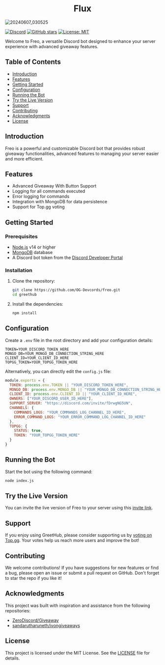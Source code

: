 <h1 align="center"> Flux </h1>

![20240607_030525](https://github.com/OG-Devcords/Freo/assets/108845911/95037eb9-1f8a-4c30-b34e-47d89de65a50)


[![Discord](https://img.shields.io/discord/974995947379646534?label=Discord&logo=discord)](https://discord.com/invite/VDPp2g5ECU)
[![GitHub stars](https://img.shields.io/github/stars/OG-Devcords/freo?style=social)](https://github.com/og-devcords/freo)
[![License: MIT](https://img.shields.io/badge/License-MIT-yellow.svg)](https://opensource.org/licenses/MIT)

Welcome to Freo, a versatile Discord bot designed to enhance your server experience with advanced giveaway features.

## Table of Contents
- [Introduction](#introduction)
- [Features](#features)
- [Getting Started](#getting-started)
- [Configuration](#configuration)
- [Running the Bot](#running-the-bot)
- [Try the Live Version](#try-the-live-version)
- [Support](#support)
- [Contributing](#contributing)
- [Acknowledgments](#acknowledgments)
- [License](#license)

## Introduction
Freo is a powerful and customizable Discord bot that provides robust giveaway functionalities, advanced features to managing your server easier and more efficient.

## Features
- Advanced Giveaway With Button Support
- Logging for all commands executed
- Error logging for commands
- Integration with MongoDB for data persistence
- Support for Top.gg voting

## Getting Started

### Prerequisites
- [Node.js](https://nodejs.org/en/download/) v14 or higher
- [MongoDB](https://www.mongodb.com/) database
- A Discord bot token from the [Discord Developer Portal](https://discord.com/developers/applications)

### Installation
1. Clone the repository:
   ```bash
   git clone https://github.com/OG-Devcords/freo.git
   cd greethub
   ```

2. Install the dependencies:
   ```bash
   npm install
   ```

## Configuration
Create a `.env` file in the root directory and add your configuration details:
```env
TOKEN=YOUR_DISCORD_TOKEN_HERE
MONGO_DB=YOUR_MONGO_DB_CONNECTION_STRING_HERE
CLIENT_ID=YOUR_CLIENT_ID_HERE
TOPGG_TOKEN=YOUR_TOPGG_TOKEN_HERE
```

Alternatively, you can directly edit the `config.js` file:
```javascript
module.exports = {
  TOKEN: process.env.TOKEN || "YOUR_DISCORD_TOKEN_HERE",
  MONGO_DB: process.env.MONGO_DB || "YOUR_MONGO_DB_CONNECTION_STRING_HERE",
  CLIENT_ID: process.env.CLIENT_ID || "YOUR_CLIENT_ID_HERE",
  OWNERS: ["YOUR_DISCORD_USER_ID_HERE"],
  SUPPORT_SERVER: "https://discord.com/invite/fDrwgNG5UN",
  CHANNELS: {
    COMMANDS_LOGS: "YOUR_COMMANDS_LOG_CHANNEL_ID_HERE",
    ERROR_COMMAND_LOGS: "YOUR_ERROR_COMMAND_LOG_CHANNEL_ID_HERE"
  },
  TOPGG: {
    STATUS: true,
    TOKEN: "YOUR_TOPGG_TOKEN_HERE"
  }
}
```

## Running the Bot
Start the bot using the following command:
```bash
node index.js
```

## Try the Live Version
You can invite the live version of Freo to your server using this [invite link](https://discord.com/oauth2/authorize?client_id=1043601146004115556&permissions=4397509640183&scope=bot%20applications.commands).

## Support
If you enjoy using GreetHub, please consider supporting us by [voting on Top.gg](https://top.gg/bot/1043601146004115556/vote). Your votes help us reach more users and improve the bot!

## Contributing
We welcome contributions! If you have suggestions for new features or find a bug, please open an issue or submit a pull request on GitHub. Don't forget to star the repo if you like it!

## Acknowledgments
This project was built with inspiration and assistance from the following repositories:
- [ZeroDiscord/Giveaway](https://github.com/ZeroDiscord/Giveaway)
- [sandarutharuneth/ivongiveaways](https://github.com/sandarutharuneth/ivongiveaways)

## License
This project is licensed under the MIT License. See the [LICENSE](LICENSE) file for details.
